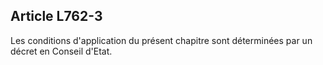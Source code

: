 Article L762-3
----
Les conditions d'application du présent chapitre sont déterminées par un décret
en Conseil d'Etat.
